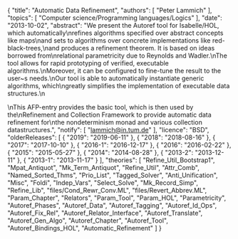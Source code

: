 {
    "title": "Automatic Data Refinement",
    "authors": [
        "Peter Lammich"
    ],
    "topics": [
        "Computer science/Programming languages/Logics"
    ],
    "date": "2013-10-02",
    "abstract": "We present the Autoref tool for Isabelle/HOL, which automatically\nrefines algorithms specified over abstract concepts like maps\nand sets to algorithms over concrete implementations like red-black-trees,\nand produces a refinement theorem. It is based on ideas borrowed from\nrelational parametricity due to Reynolds and Wadler.\nThe tool allows for rapid prototyping of verified, executable algorithms.\nMoreover, it can be configured to fine-tune the result to the user~s needs.\nOur tool is able to automatically instantiate generic algorithms, which\ngreatly simplifies the implementation of executable data structures.\n<p>\nThis AFP-entry provides the basic tool, which is then used by the\nRefinement and Collection Framework to provide automatic data refinement for\nthe nondeterminism monad and various collection datastructures.",
    "notify": [
        "lammich@in.tum.de"
    ],
    "licence": "BSD",
    "olderReleases": [
        {
            "2019": "2019-06-11"
        },
        {
            "2018": "2018-08-16"
        },
        {
            "2017": "2017-10-10"
        },
        {
            "2016-1": "2016-12-17"
        },
        {
            "2016": "2016-02-22"
        },
        {
            "2015": "2015-05-27"
        },
        {
            "2014": "2014-08-28"
        },
        {
            "2013-2": "2013-12-11"
        },
        {
            "2013-1": "2013-11-17"
        }
    ],
    "theories": [
        "Refine_Util_Bootstrap1",
        "Mpat_Antiquot",
        "Mk_Term_Antiquot",
        "Refine_Util",
        "Attr_Comb",
        "Named_Sorted_Thms",
        "Prio_List",
        "Tagged_Solver",
        "Anti_Unification",
        "Misc",
        "Foldi",
        "Indep_Vars",
        "Select_Solve",
        "Mk_Record_Simp",
        "Refine_Lib",
        "files/Cond_Rewr_Conv.ML",
        "files/Revert_Abbrev.ML",
        "Param_Chapter",
        "Relators",
        "Param_Tool",
        "Param_HOL",
        "Parametricity",
        "Autoref_Phases",
        "Autoref_Data",
        "Autoref_Tagging",
        "Autoref_Id_Ops",
        "Autoref_Fix_Rel",
        "Autoref_Relator_Interface",
        "Autoref_Translate",
        "Autoref_Gen_Algo",
        "Autoref_Chapter",
        "Autoref_Tool",
        "Autoref_Bindings_HOL",
        "Automatic_Refinement"
    ]
}